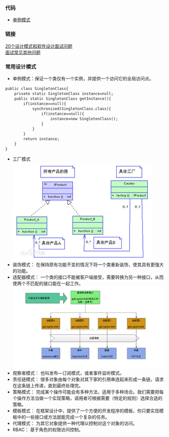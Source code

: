 ### 代码
+ [单例模式](/Interview-.NET/Subject/设计模式/Singleton.cs)

### 链接
[20个设计模式和软件设计面试问题](https://mp.weixin.qq.com/s?__biz=MjM5NzMyMjAwMA==&mid=2651479456&idx=1&sn=0f9d07bd3aa5a53aaa6d61b87125a31a&chksm=bd2531df8a52b8c9ec0aef2fb318e53f81027c2871511f0f474737bc81d10b7fdc90d339c3c2&mpshare=1&scene=1&srcid=0612kHCAY5DNOO2NI9emkMuw#rd)  
[面试常见其他问题](https://mp.weixin.qq.com/s/dc6z7G7ej0m5dCc80r1Rlw)

### 常用设计模式
+ 单例模式：保证一个类仅有一个实例，并提供一个访问它的全局访问点。
```
public class SingletonClass{
    private static SingletonClass instance=null;
    public static SingletonClass getInstance(){
        if(instance==null){
            synchronized(SingletonClass.class){
                if(instance==null){
                    instance=new SingletonClass();
                }
            }
        }
        return instance;
    }
}
```
+ 工厂模式  
![工厂模式](https://raw.githubusercontent.com/aalansehaiyang/technology-talk/master/basic-knowledge/img/10.jpg)
+ 装饰模式：
在保持原有功能不变的情况下将一个类重新装饰，使其具有更强大的功能。
+ 适配器模式：
一个类的接口不能被客户端接受，需要转换为另一种接口，从而使两个不匹配的接口能在一起工作。  
![适配器模式](https://raw.githubusercontent.com/aalansehaiyang/technology-talk/master/basic-knowledge/img/5.png)
+ 观察者模式：
也叫发布—订阅模式，或者事件监听模式。
+ 责任链模式：
很多对象由每个对象对其下家的引用串连起来形成一条链，请求在这条链上传递，直到最终处理完。
+ 策略模式：
完成某个操作可能会有多种方法，适用于多种场合。我们需要把每个操作方法当做一个实现策略，调用者可根据需要（特定的规则）选择合适的策略。
+ 模板模式：
在框架设计中，提供了一个方便的开发程序的模板，你只要实现模板中的一些接口或方法就能完成一个复杂的任务。
+ 代理模式：
为其它对象提供一种代理以控制对这个对象的访问。
+ RBAC：
基于角色的权限访问控制。
